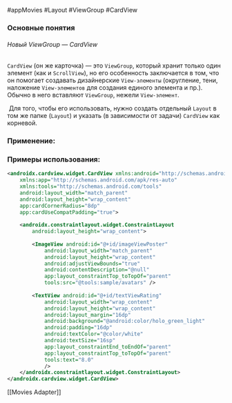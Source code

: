 #appMovies  #Layout #ViewGroup #CardView
### Основные понятия

###### Новый ViewGroup — CardView

`CardView` (он же карточка) — это `ViewGroup`, который хранит только один элемент (как и `ScrollView`), но его особенность заключается в том, что он помогает создавать дизайнерские `View-элементы` (округление, тени, наложение `View-элементов` для создания единого элемента и пр.). Обычно в него вставляют `ViewGroup`, нежели `View-элемент`.

 Для того, чтобы его использовать, нужно создать отдельный `Layout` в том же папке (`Layout`) и указать (в зависимости от задачи) `CardView` как корневой.
### Применение:

### Примеры использования:

```xml
<androidx.cardview.widget.CardView xmlns:android="http://schemas.android.com/apk/res/android"  
    xmlns:app="http://schemas.android.com/apk/res-auto"  
    xmlns:tools="http://schemas.android.com/tools"  
    android:layout_width="match_parent"  
    android:layout_height="wrap_content"  
    app:cardCornerRadius="8dp"  
    app:cardUseCompatPadding="true">  
  
    <androidx.constraintlayout.widget.ConstraintLayout                               android:layout_width="match_parent"  
        android:layout_height="wrap_content">  
  
        <ImageView android:id="@+id/imageViewPoster"  
            android:layout_width="match_parent"  
            android:layout_height="wrap_content"  
            android:adjustViewBounds="true"  
            android:contentDescription="@null"  
            app:layout_constraintTop_toTopOf="parent"  
            tools:src="@tools:sample/avatars" />  
  
        <TextView android:id="@+id/textViewRating"  
            android:layout_width="wrap_content"  
            android:layout_height="wrap_content"  
            android:layout_margin="16dp"  
            android:background="@android:color/holo_green_light"  
            android:padding="16dp"  
            android:textColor="@color/white"  
            android:textSize="16sp"  
            app:layout_constraintEnd_toEndOf="parent"  
            app:layout_constraintTop_toTopOf="parent"  
            tools:text="8.0"  
            />  
    </androidx.constraintlayout.widget.ConstraintLayout>  
</androidx.cardview.widget.CardView>
```

[[Movies Adapter]]
